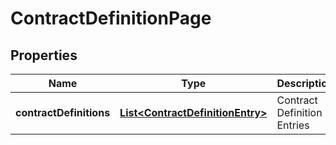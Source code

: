 

# ContractDefinitionPage


## Properties

| Name | Type | Description | Notes |
|------------ | ------------- | ------------- | -------------|
|**contractDefinitions** | [**List&lt;ContractDefinitionEntry&gt;**](ContractDefinitionEntry.md) | Contract Definition Entries |  |



